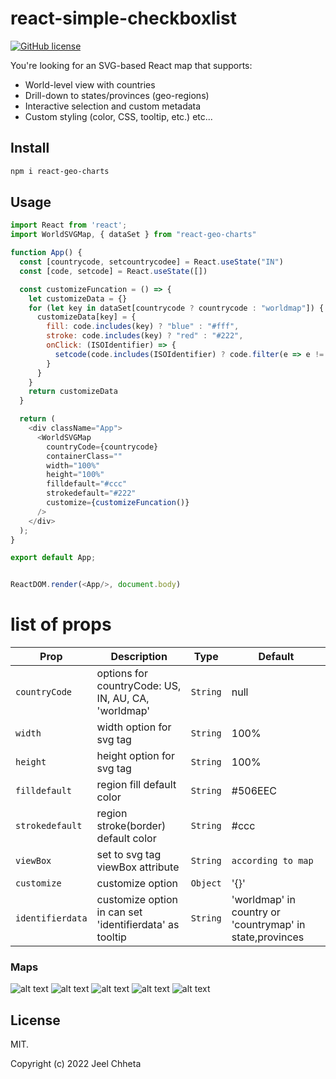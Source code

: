 # react-simple-checkboxlist

[![GitHub license](https://img.shields.io/badge/license-MIT-blue.svg?style=flat-square)](https://github.com/jeelchheta/react-simple-checkboxlist/blob/main/LICENSE)

You're looking for an SVG-based React map that supports:
- World-level view with countries
- Drill-down to states/provinces (geo-regions)
- Interactive selection and custom metadata
- Custom styling (color, CSS, tooltip, etc.) etc...


## Install

```sh
npm i react-geo-charts
```

## Usage

```javascript
import React from 'react';
import WorldSVGMap, { dataSet } from "react-geo-charts"

function App() {
  const [countrycode, setcountrycodee] = React.useState("IN")
  const [code, setcode] = React.useState([])

  const customizeFuncation = () => {
    let customizeData = {}
    for (let key in dataSet[countrycode ? countrycode : "worldmap"]) {
      customizeData[key] = {
        fill: code.includes(key) ? "blue" : "#fff",
        stroke: code.includes(key) ? "red" : "#222",
        onClick: (ISOIdentifier) => {
          setcode(code.includes(ISOIdentifier) ? code.filter(e => e != ISOIdentifier) : [...code, ISOIdentifier])
        }
      }
    }
    return customizeData
  }

  return (
    <div className="App">
      <WorldSVGMap
        countryCode={countrycode}
        containerClass=""
        width="100%"
        height="100%"
        filldefault="#ccc"
        strokedefault="#222"
        customize={customizeFuncation()}
      />
    </div>
  );
}

export default App;


ReactDOM.render(<App/>, document.body)
```

# list of props
| Prop              | Description                                                    | Type               | Default           |
| ----------------- | -------------------------------------------------------------- | ------------------ | ----------------- |
| `countryCode`         | options for countryCode: US, IN, AU, CA, 'worldmap'         | `String` | null                |
| `width`    |  width option for svg tag                          | `String` | 100%              |
| `height`    |  height option for svg tag  | `String`                   | 100% |
| `filldefault`     | region fill default color                                        | `String` | #506EEC           |
| `strokedefault`     | region stroke(border) default color              | `String` | #ccc           |
| `viewBox`     | set to svg tag  viewBox attribute             | `String` | `according to map`           |
| `customize` | customize option                   | `Object` | '{}'   |     
| `identifierdata` | customize option in can set 'identifierdata' as tooltip                | `String` | 'worldmap' in country or 'countrymap' in state,provinces  |   



### Maps

![alt text](https://raw.githubusercontent.com/jeelchheta/react-geo-maps/refs/heads/main/charts/world.png)
![alt text](https://raw.githubusercontent.com/jeelchheta/react-geo-maps/refs/heads/main/charts/IN.png)
![alt text](https://raw.githubusercontent.com/jeelchheta/react-geo-maps/refs/heads/main/charts/AU.png)
![alt text](https://raw.githubusercontent.com/jeelchheta/react-geo-maps/refs/heads/main/charts/US.png)
![alt text](https://raw.githubusercontent.com/jeelchheta/react-geo-maps/refs/heads/main/charts/CA.png)


## License

MIT.

Copyright (c) 2022 Jeel Chheta